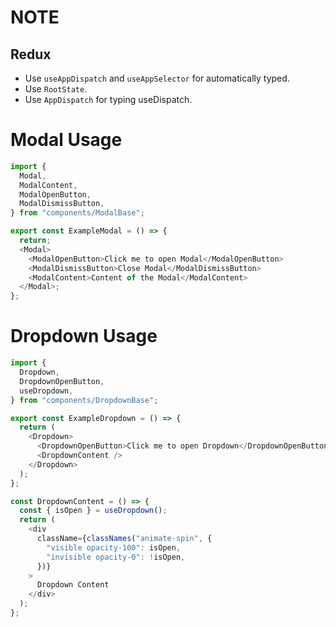 # NOTE

## Redux

- Use `useAppDispatch` and `useAppSelector` for automatically typed.
- Use `RootState`.
- Use `AppDispatch` for typing useDispatch.

# Modal Usage

```typescript
import {
  Modal,
  ModalContent,
  ModalOpenButton,
  ModalDismissButton,
} from "components/ModalBase";

export const ExampleModal = () => {
  return;
  <Modal>
    <ModalOpenButton>Click me to open Modal</ModalOpenButton>
    <ModalDismissButton>Close Modal</ModalDismissButton>
    <ModalContent>Content of the Modal</ModalContent>
  </Modal>;
};
```

# Dropdown Usage

```typescript
import {
  Dropdown,
  DropdownOpenButton,
  useDropdown,
} from "components/DropdownBase";

export const ExampleDropdown = () => {
  return (
    <Dropdown>
      <DropdownOpenButton>Click me to open Dropdown</DropdownOpenButton>
      <DropdownContent />
    </Dropdown>
  );
};

const DropdownContent = () => {
  const { isOpen } = useDropdown();
  return (
    <div
      className={classNames("animate-spin", {
        "visible opacity-100": isOpen,
        "invisible opacity-0": !isOpen,
      })}
    >
      Dropdown Content
    </div>
  );
};
```
